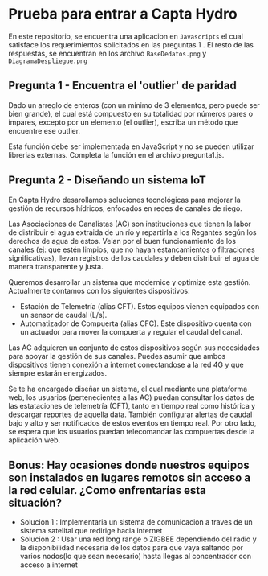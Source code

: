 # Prueba para entrar a Capta Hydro
En este repositorio, se encuentra una aplicacion en `Javascripts` el cual satisface los requerimientos solicitados en las preguntas 1 .
El resto de las respuestas, se encuentran en los archivo `BaseDedatos.png` y `DiagramaDespliegue.png`

## Pregunta 1 -  Encuentra el 'outlier' de paridad

Dado un arreglo de enteros (con un mínimo de 3 elementos, pero puede ser bien grande), el cual está compuesto en su totalidad por números pares o impares, excepto por un elemento (el outlier), escriba un método que encuentre ese outlier.

Esta función debe ser implementada en JavaScript y no se pueden utilizar librerias externas. Completa la función en el archivo pregunta1.js.

## Pregunta 2 - Diseñando un sistema IoT

En Capta Hydro desarollamos soluciones tecnológicas para mejorar la gestión de recursos hídricos, enfocados en redes de canales de riego.

Las Asociaciones de Canalistas (AC) son instituciones que tienen la labor de distribuir el agua extraida de un río y repartirla a los Regantes según los derechos de agua de estos. Velan por el buen funcionamiento de los canales (ej: que estén limpios, que no hayan estancamientos o filtraciones significativas), llevan registros de los caudales y deben distribuir el agua de manera transparente y justa.   

Queremos desarrollar un sistema que modernice y optimize esta gestión. Actualmente contamos con los siguientes dispositivos:
- Estación de Telemetría (alias CFT). Estos equipos vienen equipados con un sensor de caudal (L/s). 
- Automatizador de Compuerta (alias CFC). Este dispositivo cuenta con un actuador para mover la compuerta y regular el caudal del canal.

Las AC adquieren un conjunto de estos dispositivos según sus necesidades para apoyar la gestión de sus canales. Puedes asumir que ambos dispositivos tienen conexión a internet conectandose a la red 4G y que siempre estarán energizados.  

Se te ha encargado diseñar un sistema, el cual mediante una plataforma web, los usuarios (pertenecientes a las AC) puedan consultar los datos de las estataciones de telemetría (CFT), tanto en tiempo real como histórica y descargar reportes de aquella data. También configurar alertas de caudal bajo y alto y ser notificados de estos eventos en tiempo real. Por otro lado, se espera que los usuarios puedan telecomandar las compuertas desde la aplicación web.


## Bonus: Hay ocasiones donde nuestros equipos son instalados en lugares remotos sin acceso a la red celular. ¿Como enfrentarías esta situación?  
* Solucion 1 : Implementaria un sistema de comunicacion a traves de un sistema satelital que redirige hacia internet
* Solucion 2 : Usar una red long range o ZIGBEE dependiendo del radio y la disponibilidad necesaria de los datos para que vaya saltando por varios nodos(lo que sean necesario) hasta llegas al concentrador con acceso a internet

